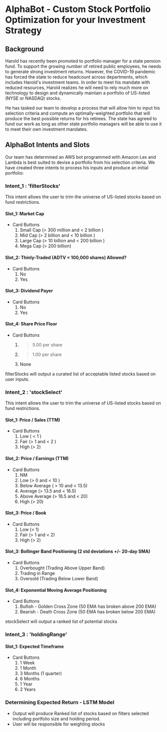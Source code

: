 # AlphaBot - Custom Stock Portfolio Optimization for your Investment Strategy

## Background

Harold has recently been promoted to portfolio manager for a state pension fund. To support the growing number of retired public employees, he needs to generate strong investment returns. However, the COVID-19 pandemic has forced the state to reduce headcount across departments, which includes Harold's investment teams. In order to meet his mandate with reduced resources, Harold realizes he will need to rely much more on technology to design and dynamically maintain a portfolio of US-listed (NYSE or NASDAQ) stocks. 

He has tasked our team to develop a process that will allow him to input his selection criteria and compute an optimally-weighted portfolio that will produce the best possible returns for his retirees. The state has agreed to fund our work as long as other state portfolio managers will be able to use it to meet their own investment mandates.

## AlphaBot Intents and Slots

Our team has determined an AWS bot programmed with Amazon Lex and Lambda is best suited to devise a portfolio from his selection criteria. We have created three intents to process his inputs and produce an initial portfolio:

### Intent_1 :  'filterStocks'
This intent allows the user to trim the universe of US-listed stocks based on fund restrictions. 

#### Slot_1:  Market Cap
* Card Buttons
    1. Small Cap (> 300 million and < 2 billion )
    2. Mid Cap (> 2 billion and < 10 billion )
    3. Large Cap (> 10 billion and < 200 billion )
    4. Mega Cap (> 200 billion)

#### Slot_2:  Thinly-Traded (ADTV < 100,000 shares) Allowed? 
* Card Buttons
    1. No
    2. Yes

#### Slot_3:  Dividend Payer
* Card Buttons
    1. No
    2. Yes
    
#### Slot_4:  Share Price Floor
* Card Buttons
    1. > 5.00 per share
    2. > 1.00 per share
    3. None

filterStocks will output a curated list of acceptable listed stocks based on user inputs.

### Intent_2 :  'stockSelect'
This intent allows the user to trim the universe of US-listed stocks based on fund restrictions. 

#### Slot_1:  Price / Sales (TTM)
* Card Buttons
    1. Low ( < 1 )
    2. Fair (> 1 and < 2 )
    3. High (> 2)
  
#### Slot_2:  Price / Earnings (TTM)
* Card Buttons
    1. NM
    2. Low (> 0 and < 10 )
    3. Below Average ( > 10 and < 13.5)
    4. Average (> 13.5 and < 16.5)
    5. Above Average (> 16.5 and < 20)
    6. High (> 20)
    
#### Slot_3: Price / Book
* Card Buttons
    1. Low (< 1)
    2. Fair (> 1 and < 2)
    3. High (> 2)
    
#### Slot_3:  Bollinger Band Positioning (2 std deviations +/- 20-day SMA)
* Card Buttons
    1. Overbought (Trading Above Upper Band)
    2. Trading in Range
    3. Oversold (Trading Below Lower Band)
    
#### Slot_4: Exponential Moving Average Positioning  
* Card Buttons
    1. Bullish - Golden Cross Zone (50 EMA has broken above 200 EMA)
    2. Bearish - Death Cross Zone (50 EMA has broken below 200 EMA)
    
stockSelect will output a ranked list of potential stocks

### Intent_3 :  'holdingRange'

#### Slot_1: Expected Timeframe
* Card Buttons
    1. 1 Week
    2. 1 Month
    3. 3 Months (1 quarter)
    4. 6 Months
    5. 1 Year
    6. 2 Years

### Determining Expected Return - LSTM Model
* Output will produce Ranked list of stocks based on filters selected including portfolio size and holding period.
* User will be responsible for weighting stocks